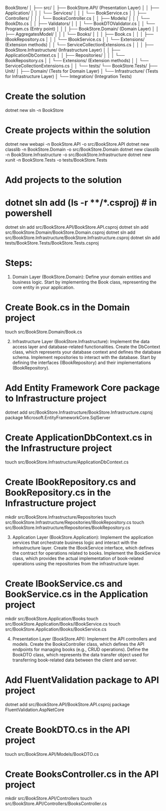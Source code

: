 ﻿BookStore/
│
├── src/
│   ├── BookStore.API/                   (Presentation Layer)
│   │   ├── Application/
│   │   │   └── Services/
│   │   │       └── BookService.cs
│   │   ├── Controllers/
│   │   │   └── BooksController.cs
│   │   ├── Models/
│   │   │   └── BookDto.cs
│   │   ├── Validators/
│   │   │   └── BookDTOValidator.cs
│   │   └── Program.cs                   (Entry point)
│   │
│   ├── BookStore.Domain/                (Domain Layer)
│   │   ├── AggregatesModel/
│   │   │   └── Books/
│   │   │       ├── Book.cs
│   │   │       ├── IBookRepository.cs
│   │   │       └── IBookService.cs
│   │   └── Extensions/                  (Extension methods)
│   │       └── ServiceCollectionExtensions.cs
│   │
│   ├── BookStore.Infrastructure/        (Infrastructure Layer)
│   │   ├── ApplicationDbContext.cs
│   │   ├── Repositories/
│   │   │   └── BookRepository.cs
│   │   └── Extensions/                  (Extension methods)
│   │       └── ServiceCollectionExtensions.cs
│   │
└── tests/
    └── BookStore.Tests/
        ├── Unit/
        │   ├── Domain/                  (Tests for Domain Layer)
        │   └── Infrastructure/         (Tests for Infrastructure Layer)
        │
        └── Integration/                (Integration Tests)


# Create the solution
dotnet new sln -n BookStore

# Create projects within the solution
dotnet new webapi -n BookStore.API -o src/BookStore.API
dotnet new classlib -n BookStore.Domain -o src/BookStore.Domain
dotnet new classlib -n BookStore.Infrastructure -o src/BookStore.Infrastructure
dotnet new xunit -n BookStore.Tests -o tests/BookStore.Tests

# Add projects to the solution 
# dotnet sln add (ls -r **/*.csproj) # in powershell
dotnet sln add src/BookStore.API/BookStore.API.csproj
dotnet sln add src/BookStore.Domain/BookStore.Domain.csproj
dotnet sln add src/BookStore.Infrastructure/BookStore.Infrastructure.csproj
dotnet sln add tests/BookStore.Tests/BookStore.Tests.csproj


# Steps:

1. Domain Layer (BookStore.Domain):
Define your domain entities and business logic. Start by implementing the Book class, representing the core entity in your application.
# Create Book.cs in the Domain project
touch src/BookStore.Domain/Book.cs


2. Infrastructure Layer (BookStore.Infrastructure):
Implement the data access layer and database-related functionalities.
Create the DbContext class, which represents your database context and defines the database schema.
Implement repositories to interact with the database. Start by defining the interfaces (IBookRepository) and their implementations (BookRepository).

# Add Entity Framework Core package to Infrastructure project
dotnet add src/BookStore.Infrastructure/BookStore.Infrastructure.csproj package Microsoft.EntityFrameworkCore.SqlServer
# Create ApplicationDbContext.cs in the Infrastructure project
touch src/BookStore.Infrastructure/ApplicationDbContext.cs
# Create IBookRepository.cs and BookRepository.cs in the Infrastructure project
mkdir src/BookStore.Infrastructure/Repositories
touch src/BookStore.Infrastructure/Repositories/IBookRepository.cs
touch src/BookStore.Infrastructure/Repositories/BookRepository.cs


3. Application Layer (BookStore.Application):
Implement the application services that orchestrate business logic and interact with the infrastructure layer.
Create the IBookService interface, which defines the contract for operations related to books.
Implement the BookService class, which provides the actual implementation of book-related operations using the repositories from the infrastructure layer.

# Create IBookService.cs and BookService.cs in the Application project
mkdir src/BookStore.Application/Books
touch src/BookStore.Application/Books/IBookService.cs
touch src/BookStore.Application/Books/BookService.cs

4. Presentation Layer (BookStore.API):
Implement the API controllers and models.
Create the BooksController class, which defines the API endpoints for managing books (e.g., CRUD operations).
Define the BookDTO class, which represents the data transfer object used for transferring book-related data between the client and server.

# Add FluentValidation package to API project
dotnet add src/BookStore.API/BookStore.API.csproj package FluentValidation.AspNetCore
# Create BookDTO.cs in the API project
touch src/BookStore.API/Models/BookDTO.cs
# Create BooksController.cs in the API project
mkdir src/BookStore.API/Controllers
touch src/BookStore.API/Controllers/BooksController.cs